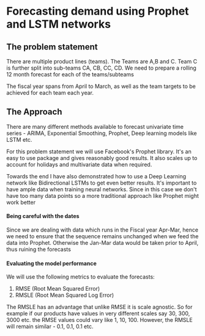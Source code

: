 # Forecasting demand using Prophet and LSTM networks


## The problem statement

There are multiple product lines (teams). The Teams are A,B and C. Team C is further split into sub-teams CA, CB, CC, CD. We need to prepare a rolling 12 month forecast for each of the teams/subteams

The fiscal year spans from April to March, as well as the team targets to be achieved for each team each year.

## The Approach
There are many different methods available to forecast univariate time series - ARIMA, Exponential Smoothing, Prophet, Deep learning models like LSTM etc.

For this problem statement we will use Facebook's Prophet library. It's an easy to use package and gives reasonably good results. It also scales up to account for holidays and multivariate data when required.

Towards the end I have also demonstrated how to use a Deep Learning network like Bidirectional LSTMs to get even better results. It's important to have ample data when training neural networks. Since in this case we don't have too many data points so a more traditional approach like Prophet might work better

#### Being careful with the dates
Since we are dealing with data which runs in the Fiscal year Apr-Mar, hence we need to ensure that the sequence remains unchanged when we feed the data into Prophet. Otherwise the Jan-Mar data would be taken prior to April, thus ruining the forecasts

#### Evaluating the model performance

We will use the following metrics to evaluate the forecasts:

1) RMSE (Root Mean Squared Error)
2) RMSLE (Root Mean Squared Log Error)

The RMSLE has an advantage that unlike RMSE it is scale agnostic. So for example if our products have values in very different scales say 30, 300, 3000 etc. the RMSE values could vary like 1, 10, 100. However, the RMSLE will remain similar - 0.1, 0.1, 0.1 etc.
